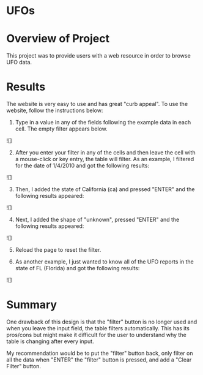 # UFOs

# Overview of Project
This project was to provide users with a web resource in order to browse UFO data.

# Results
The website is very easy to use and has great "curb appeal".  To use the website, follow the instructions below:
1. Type in a value in any of the fields following the example data in each cell.  The empty filter appears below.

![]

2. After you enter your filter in any of the cells and then leave the cell with a mouse-click or key entry, the table will filter.  As an example, I filtered for the date of 1/4/2010 and got the following results:

![]

3. Then, I added the state of California (ca) and pressed "ENTER" and the following results appeared:

![]

4. Next, I added the shape of "unknown", pressed "ENTER" and the following results appeared:

![]

5. Reload the page to reset the filter.

6. As another example, I just wanted to know all of the UFO reports in the state of FL (Florida) and got the following results:

![]




# Summary
One drawback of this design is that the "filter" button is no longer used and when you leave the input field, the table filters automatically.  This has its pros/cons but might make it difficult for the user to understand why the table is changing after every input.

My recommendation would be to put the "filter" button back, only filter on all the data when "ENTER"  <OR>  the "filter" button is pressed, and add a "Clear Filter" button.
